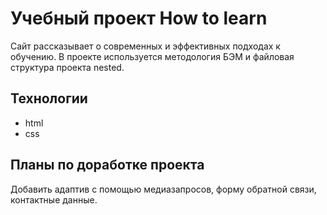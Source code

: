 # Учебный проект How to learn

Сайт рассказывает о современных и эффективных подходах к обучению. В проекте используется методология БЭМ и файловая структура проекта nested.

## Технологии
* html
* css

## Планы по доработке проекта
Добавить адаптив с помощью медиазапросов, форму обратной связи, контактные данные.
